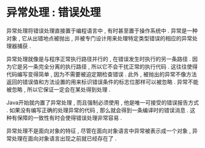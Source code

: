 # 异常处理 : 错误处理

异常处理将错误处理直接置于编程语言中 , 有时甚至置于操作系统中 . 异常是一种对象 , 它从出错地点被抛出 , 并被专门设计用来处理特定类型错误的相应的异常处理器捕获 . 

异常处理就像是与程序正常执行路径并行的 , 在错误发生时执行的另一条路径 . 因为它是另一条完全分离的执行路径 , 所以它不会干扰正常的执行代码 . 这往往使得代码编写变得简单 , 因为不需要被迫定期检查错误 . 此外 , 被抛出的异常不像方法返回的错误值和方法设置的用来标识错误条件的标志位那样可以被忽略 . 异常不能被忽略 , 所以它保证一定会在某处得到处理 . 

Java开始就内置了异常处理 , 而且强制必须使用 , 他是唯一可接受的错误报告方式 . 如果没有编写正确的处理异常的代码 , 那么就会得到一条编译时的错误消息 . 这种有保障的一致性有时会使得错误处理非常容易 . 

异常处理不是面向对象的特征 , 尽管在面向对象语言中异常被表示成一个对象 , 异常处理在面向对象语言出现之前就已经存在了 . 

